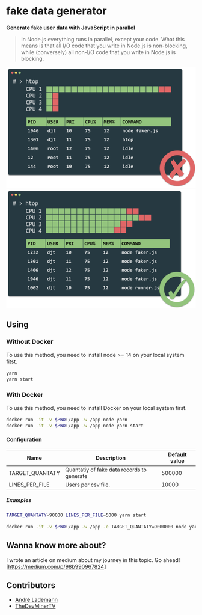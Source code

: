 # fake data generator

**Generate fake user data with JavaScript in parallel**

> In Node.js everything runs in parallel, except your code. What this means is that all I/O code that you write in Node.js is non-blocking, while (conversely) all non-I/O code that you write in Node.js is blocking.

![Single thread](./docs/thread-single.png "Waiting loong")
![Multi thread](./docs/thread-multi.png "Go brrr")

## Using

### Without Docker

To use this method, you need to install node >= 14 on your local system fitst.

```bash
yarn
yarn start
```

### With Docker

To use this method, you need to install Docker on your local system first.

```bash
docker run -it -v $PWD:/app -w /app node yarn
docker run -it -v $PWD:/app -w /app node yarn start
```

#### Configuration

| Name            | Description                                | Default value |
| --------------- | ------------------------------------------ | ------------- |
| TARGET_QUANTATY | Quantatiy of fake data records to generate | 500000        |
| LINES_PER_FILE  | Users per csv file.                         | 10000         |

##### Examples

```bash
TARGET_QUANTATY=90000 LINES_PER_FILE=5000 yarn start
```

```bash
docker run -it -v $PWD:/app -w /app -e TARGET_QUANTATY=9000000 node yarn start
```

## Wanna know more about?

I wrote an article on medium about my journey in this topic.
Go ahead! [https://medium.com/p/98b990967824]

## Contributors

- [André Lademann](https://github.com/vergissberlin)
- [TheDevMinerTV](https://github.com/TheDevMinerTV)
